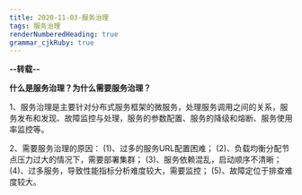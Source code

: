 ```yaml
---
title: 2020-11-03-服务治理
tags: 服务治理
renderNumberedHeading: true
grammar_cjkRuby: true
---
```



**--转载--**

**什么是服务治理？为什么需要服务治理？**

1、服务治理是主要针对分布式服务框架的微服务，处理服务调用之间的关系，服务发布和发现、故障监控与处理，服务的参数配置、服务的降级和熔断、服务使用率监控等。

2、需要服务治理的原因：
(1)、过多的服务URL配置困难；
(2)、负载均衡分配节点压力过大的情况下，需要部署集群；
(3)、服务依赖混乱，启动顺序不清晰；
(4)、过多服务，导致性能指标分析难度较大，需要监控；
(5)、故障定位于排查难度较大。